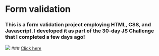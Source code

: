 # Form validation
### This is a form validation project employing HTML, CSS, and Javascript. I developed it as part of the 30-day JS Challenge that I completed a few days ago!
<img src="/assets/formValidation.gif">
### <a href="https://francienevaz.github.io/formValidation/">Click here</a>
